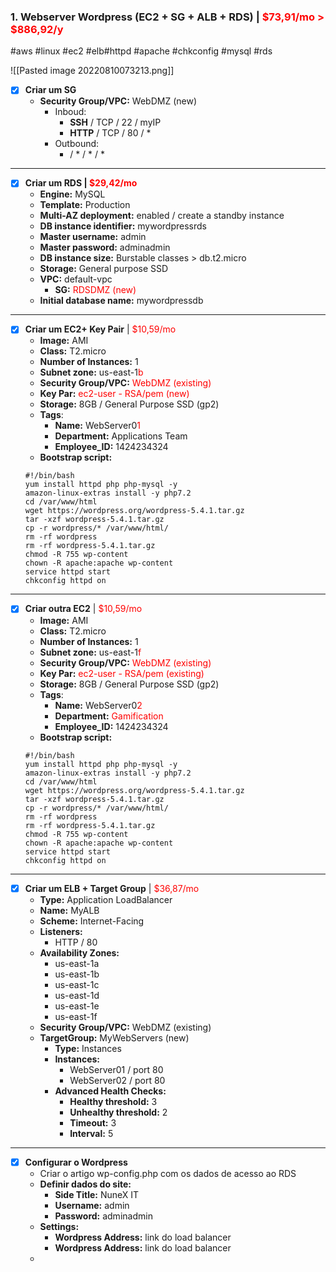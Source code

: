 ### 1. Webserver Wordpress (EC2 + SG + ALB + RDS) | <font color="red">$73,91/mo > $886,92/y</font>
#aws #linux #ec2 #elb#httpd #apache #chkconfig #mysql #rds 

![[Pasted image 20220810073213.png]]

- [x] **Criar um SG**
	- **Security Group/VPC:** WebDMZ (new)
		- Inboud:
			- **SSH** / TCP / 22 / myIP
			- **HTTP** / TCP / 80 / *
		- Outbound: 
			* / * / * / *
---
- [x] **Criar um RDS | <font color = "red"> $29,42/mo</font>**
	- **Engine:** MySQL
	- **Template:** Production
	- **Multi-AZ deployment:** enabled / create a standby instance
	- **DB instance identifier:** mywordpressrds
	- **Master username:** admin
	- **Master password:** adminadmin
	- **DB instance size:** Burstable classes > db.t2.micro
	- **Storage:** General purpose SSD
	- **VPC:** default-vpc
		- **SG:** <font color="red">RDSDMZ (new) </font>
	- **Initial database name:** mywordpressdb
---
- [x] **Criar um EC2+ Key Pair** | <font color = "red"> $10,59/mo</font>
	- **Image:** AMI
	- **Class:** T2.micro
	- **Number of Instances:** 1
	- **Subnet zone:** us-east-1<font color="red">b</font>
	- **Security Group/VPC:** <font color="red">WebDMZ (existing)</font>
	- **Key Par:** <font color="red">ec2-user - RSA/pem (new) </font>
	- **Storage:** 8GB / General Purpose SSD (gp2)
	- **Tags**:
		- **Name:** WebServer0<font color="red">1</font>
		- **Department:** Applications Team
		- **Employee_ID:** 1424234324
	- **Bootstrap script:**
	```
	#!/bin/bash
	yum install httpd php php-mysql -y
	amazon-linux-extras install -y php7.2
	cd /var/www/html
	wget https://wordpress.org/wordpress-5.4.1.tar.gz
	tar -xzf wordpress-5.4.1.tar.gz
	cp -r wordpress/* /var/www/html/
	rm -rf wordpress
	rm -rf wordpress-5.4.1.tar.gz
	chmod -R 755 wp-content
	chown -R apache:apache wp-content
	service httpd start
	chkconfig httpd on
	```
---
- [x] **Criar outra EC2** | <font color = "red"> $10,59/mo</font>
	- **Image:** AMI
	- **Class:** T2.micro
	- **Number of Instances:** 1
	- **Subnet zone:** us-east-1<font color="red">f</font>
	- **Security Group/VPC:** <font color="red">WebDMZ (existing)</font>
	- **Key Par:** <font color="red">ec2-user - RSA/pem (existing)</font>
	- **Storage:** 8GB / General Purpose SSD (gp2)
	- **Tags**:
		- **Name:** WebServer0<font color="red">2</font>
		- **Department:** <font color="red">Gamification</font>
		- **Employee_ID:** 1424234324
	- **Bootstrap script:**
	```
	#!/bin/bash
	yum install httpd php php-mysql -y
	amazon-linux-extras install -y php7.2
	cd /var/www/html
	wget https://wordpress.org/wordpress-5.4.1.tar.gz
	tar -xzf wordpress-5.4.1.tar.gz
	cp -r wordpress/* /var/www/html/
	rm -rf wordpress
	rm -rf wordpress-5.4.1.tar.gz
	chmod -R 755 wp-content
	chown -R apache:apache wp-content
	service httpd start
	chkconfig httpd on
	```
---
- [x] **Criar um ELB + Target Group** | <font color = "red"> $36,87/mo</font> 
	- **Type:** Application LoadBalancer
	- **Name:** MyALB
	- **Scheme:** Internet-Facing
	- **Listeners:** 
		- HTTP / 80
	- **Availability Zones:**
		- us-east-1a
		- us-east-1b
		- us-east-1c
		- us-east-1d
		- us-east-1e
		- us-east-1f
	- **Security Group/VPC:** WebDMZ (existing)
	- **TargetGroup:** MyWebServers (new)
		- **Type:** Instances
		- **Instances:** 
			- WebServer01 / port 80
			- WebServer02 / port 80
		- **Advanced Health Checks:**
			- **Healthy threshold:** 3 
			- **Unhealthy threshold:** 2
			- **Timeout:** 3
			- **Interval:** 5
---
- [x] **Configurar o Wordpress**
	- Criar o artigo wp-config.php com os dados de acesso ao RDS
	- **Definir dados do site:**
		- **Side Title:** NuneX IT
		- **Username:** admin
		- **Password:** adminadmin
	- **Settings:**
		- **Wordpress Address:** link do load balancer
		- **Wordpress Address:** link do load balancer	
	- 
